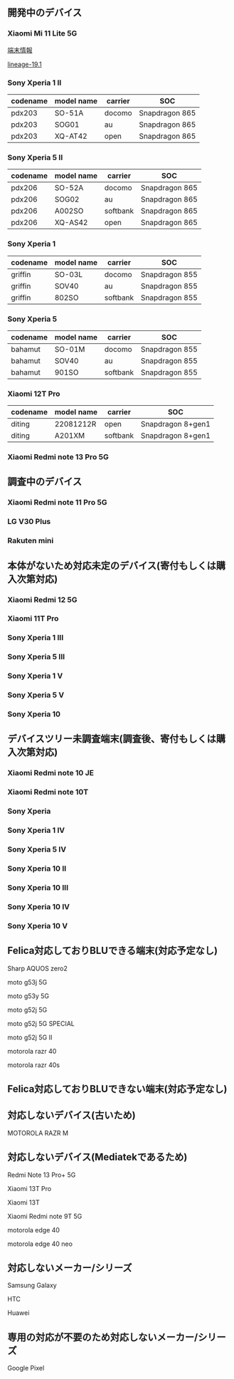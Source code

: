 ## 開発中のデバイス

### Xiaomi Mi 11 Lite 5G

[端末情報](devices/xiaomi_renoir.md)

[lineage-19.1](https://sourceforge.net/projects/felica-droid/files/ROM/Xiaomi/renoir/19.1/)

### Sony Xperia 1 II

| codename | model name | carrier | SOC | 
| ---- | ---- | ---- | ---- |
| pdx203 | SO-51A  | docomo | Snapdragon 865 | 
| pdx203 | SOG01  | au | Snapdragon 865 | 
| pdx203 | XQ-AT42  | open | Snapdragon 865 | 

### Sony Xperia 5 II

| codename | model name | carrier | SOC | 
| ---- | ---- | ---- | ---- |
| pdx206 | SO-52A  | docomo | Snapdragon 865 | 
| pdx206 | SOG02  | au | Snapdragon 865 | 
| pdx206 | A002SO  | softbank | Snapdragon 865 | 
| pdx206 | XQ-AS42  | open | Snapdragon 865 | 

### Sony Xperia 1

| codename | model name | carrier | SOC | 
| ---- | ---- | ---- | ---- |
| griffin | SO-03L  | docomo | Snapdragon 855 | 
| griffin | SOV40  | au | Snapdragon 855 | 
| griffin | 802SO  | softbank | Snapdragon 855 | 

### Sony Xperia 5

| codename | model name | carrier | SOC | 
| ---- | ---- | ---- | ---- |
| bahamut | SO-01M  | docomo | Snapdragon 855 | 
| bahamut | SOV40  | au | Snapdragon 855 | 
| bahamut | 901SO  | softbank | Snapdragon 855 | 

### Xiaomi 12T Pro

| codename | model name | carrier | SOC | 
| ---- | ---- | ---- | ---- |
| diting | 22081212R   | open | Snapdragon 8+gen1 | 
| diting | A201XM  | softbank | Snapdragon 8+gen1 | 

### Xiaomi Redmi note 13 Pro 5G

## 調査中のデバイス


### Xiaomi Redmi note 11 Pro 5G

### LG V30 Plus

### Rakuten mini

## 本体がないため対応未定のデバイス(寄付もしくは購入次第対応)

### Xiaomi Redmi 12 5G

### Xiaomi 11T Pro

### Sony Xperia 1 III

### Sony Xperia 5 III

### Sony Xperia 1 V

### Sony Xperia 5 V

### Sony Xperia 10

## デバイスツリー未調査端末(調査後、寄付もしくは購入次第対応)

### Xiaomi Redmi note 10 JE

### Xiaomi Redmi note 10T

### Sony Xperia 

### Sony Xperia 1 IV

### Sony Xperia 5 IV

### Sony Xperia 10 II

### Sony Xperia 10 III

### Sony Xperia 10 IV

### Sony Xperia 10 V


## Felica対応しておりBLUできる端末(対応予定なし)

Sharp AQUOS zero2

moto g53j 5G

moto g53y 5G

moto g52j 5G

moto g52j 5G SPECIAL

moto g52j 5G II

motorola razr 40 

motorola razr 40s

## Felica対応しておりBLUできない端末(対応予定なし)


## 対応しないデバイス(古いため)

MOTOROLA RAZR M

## 対応しないデバイス(Mediatekであるため)

Redmi Note 13 Pro+ 5G

Xiaomi 13T Pro

Xiaomi 13T

Xiaomi Redmi note 9T 5G

motorola edge 40

motorola edge 40 neo

## 対応しないメーカー/シリーズ

Samsung Galaxy

HTC

Huawei

## 専用の対応が不要のため対応しないメーカー/シリーズ

Google Pixel
